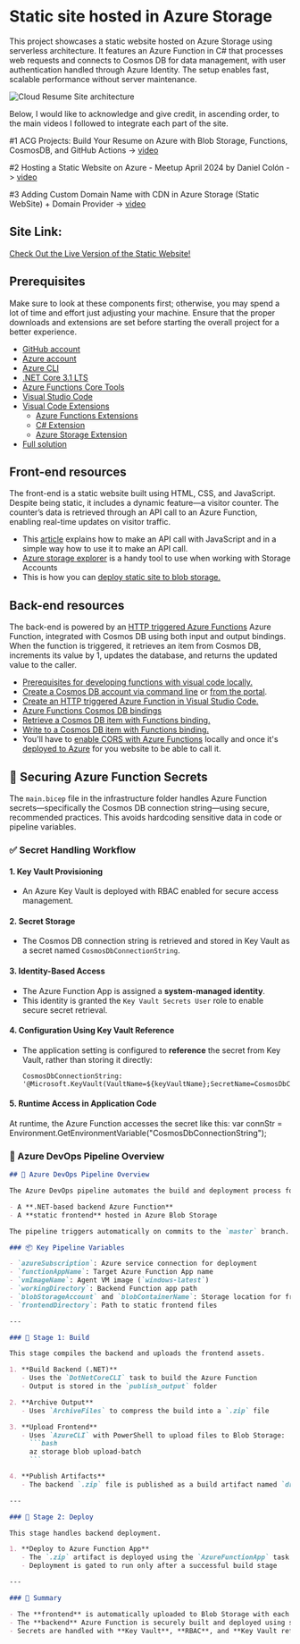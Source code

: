 # Static site hosted in Azure Storage

This project showcases a static website hosted on Azure Storage using serverless architecture. 
It features an Azure Function in C# that processes web requests and connects to Cosmos DB for data management, with user authentication handled through Azure Identity. 
The setup enables fast, scalable performance without server maintenance. 

![Cloud Resume Site architecture](https://github.com/user-attachments/assets/fc7b1e6e-0fd2-4cf5-84d2-35425d1094b5)

Below, I would like to acknowledge and give credit, in ascending order, to the main videos I followed to integrate each part of the site.

#1 ACG Projects: Build Your Resume on Azure with Blob Storage, Functions, CosmosDB, and GitHub Actions -> [video](https://youtu.be/ieYrBWmkfno) 

#2 Hosting a Static Website on Azure - Meetup April 2024 by Daniel Colón -> [video](https://www.youtube.com/watch?v=S921NkFFriM)

#3 Adding Custom Domain Name with CDN in Azure Storage (Static WebSite) + Domain Provider -> [video](https://www.youtube.com/watch?v=bVsmwv89vGE)

## Site Link:
[Check Out the Live Version of the Static Website!](https://www.routetothecloud.com/)

## Prerequisites
Make sure to look at these components first; otherwise, you may spend a lot of time and effort just adjusting your machine. 
Ensure that the proper downloads and extensions are set before starting the overall project for a better experience.

- [GitHub account](https://github.com/join)
- [Azure account](https://azure.microsoft.com/en-us/free)
- [Azure CLI](https://docs.microsoft.com/en-us/cli/azure/install-azure-cli)
- [.NET Core 3.1 LTS](https://dotnet.microsoft.com/download/dotnet/3.1)
- [Azure Functions Core Tools](https://docs.microsoft.com/en-us/azure/azure-functions/functions-run-local?tabs=macos%2Ccsharp%2Cbash#install-the-azure-functions-core-tools)
- [Visual Studio Code](https://code.visualstudio.com)
- [Visual Code Extensions](https://code.visualstudio.com/docs/introvideos/extend)
  - [Azure Functions Extensions](https://marketplace.visualstudio.com/items?itemName=ms-azuretools.vscode-azurefunctions)
  - [C# Extension](https://marketplace.visualstudio.com/items?itemName=ms-dotnettools.csharp)
  - [Azure Storage Extension](https://marketplace.visualstudio.com/items?itemName=ms-azuretools.vscode-azurestorage)
- [Full solution](https://github.com/ACloudGuru-Resources/acg-project-azure-resume)

## Front-end resources
The front-end is a static website built using HTML, CSS, and JavaScript. Despite being static, it includes a dynamic feature—a visitor counter. The counter’s data is retrieved through an API call to an Azure Function, enabling real-time updates on visitor traffic.

- This [article](https://www.digitalocean.com/community/tutorials/how-to-use-the-javascript-fetch-api-to-get-data) explains how to make an API call with JavaScript and in a simple way how to use it to make an API call.
- [Azure storage explorer](https://azure.microsoft.com/en-us/features/storage-explorer/) is a handy tool to use when working with Storage Accounts
- This is how you can [deploy static site to blob storage.](https://docs.microsoft.com/en-us/azure/storage/blobs/storage-blob-static-website-host)
  
## Back-end resources

The back-end is powered by an [HTTP triggered Azure Functions](https://docs.microsoft.com/en-us/azure/azure-functions/functions-bindings-http-webhook-trigger?tabs=csharp) Azure Function, integrated with Cosmos DB using both input and output bindings. When the function is triggered, it retrieves an item from Cosmos DB, increments its value by 1, updates the database, and returns the updated value to the caller.

- [Prerequisites for developing functions with visual code locally.](https://docs.microsoft.com/en-us/azure/azure-functions/create-first-function-vs-code-csharp)
- [Create a Cosmos DB account via command line](https://azure.microsoft.com/en-us/resources/templates/101-cosmosdb-free/) or [from the portal](https://docs.microsoft.com/en-us/azure/cosmos-db/create-cosmosdb-resources-portal).
- [Create an HTTP triggered Azure Function in Visual Studio Code.](https://docs.microsoft.com/en-us/azure/azure-functions/functions-develop-vs-code?tabs=csharp)
- [Azure Functions Cosmos DB bindings](https://docs.microsoft.com/en-us/azure/azure-functions/functions-bindings-cosmosdb-v2)
- [Retrieve a Cosmos DB item with Functions binding.](https://docs.microsoft.com/en-us/azure/azure-functions/functions-bindings-cosmosdb-v2-input?tabs=csharp)
- [Write to a Cosmos DB item with Functions binding.](https://docs.microsoft.com/en-us/azure/azure-functions/functions-bindings-cosmosdb-v2-output?tabs=csharp)
- You'll have to [enable CORS with Azure Functions](https://github.com/Azure/azure-functions-host/issues/1012) locally and once it's [deployed to Azure](https://docs.microsoft.com/en-us/azure/azure-functions/functions-how-to-use-azure-function-app-settings?tabs=portal#cors) for you website to be able to call it.

## 🔐 Securing Azure Function Secrets

The `main.bicep` file in the infrastructure folder handles Azure Function secrets—specifically the Cosmos DB connection string—using secure, recommended practices. This avoids hardcoding sensitive data in code or pipeline variables.

### ✅ Secret Handling Workflow

#### 1. Key Vault Provisioning  
- An Azure Key Vault is deployed with RBAC enabled for secure access management.

#### 2. Secret Storage  
- The Cosmos DB connection string is retrieved and stored in Key Vault as a secret named `CosmosDbConnectionString`.

#### 3. Identity-Based Access  
- The Azure Function App is assigned a **system-managed identity**.
- This identity is granted the `Key Vault Secrets User` role to enable secure secret retrieval.

#### 4. Configuration Using Key Vault Reference  
- The application setting is configured to **reference** the secret from Key Vault, rather than storing it directly:
  ```bicep
  CosmosDbConnectionString: '@Microsoft.KeyVault(VaultName=${keyVaultName};SecretName=CosmosDbConnectionString)'
#### 5. Runtime Access in Application Code
At runtime, the Azure Function accesses the secret like this:
var connStr = Environment.GetEnvironmentVariable("CosmosDbConnectionString");


### 🚀 Azure DevOps Pipeline Overview 

```markdown
## 🚀 Azure DevOps Pipeline Overview

The Azure DevOps pipeline automates the build and deployment process for a web application consisting of:

- A **.NET-based backend Azure Function**  
- A **static frontend** hosted in Azure Blob Storage  

The pipeline triggers automatically on commits to the `master` branch.

### 📦 Key Pipeline Variables

- `azureSubscription`: Azure service connection for deployment  
- `functionAppName`: Target Azure Function App name  
- `vmImageName`: Agent VM image (`windows-latest`)  
- `workingDirectory`: Backend Function app path  
- `blobStorageAccount` and `blobContainerName`: Storage location for frontend assets  
- `frontendDirectory`: Path to static frontend files  

---

### 🔧 Stage 1: Build

This stage compiles the backend and uploads the frontend assets.

1. **Build Backend (.NET)**  
   - Uses the `DotNetCoreCLI` task to build the Azure Function  
   - Output is stored in the `publish_output` folder  

2. **Archive Output**  
   - Uses `ArchiveFiles` to compress the build into a `.zip` file  

3. **Upload Frontend**  
   - Uses `AzureCLI` with PowerShell to upload files to Blob Storage:  
     ```bash
     az storage blob upload-batch
     ```

4. **Publish Artifacts**  
   - The backend `.zip` file is published as a build artifact named `drop`  

---

### 🚀 Stage 2: Deploy

This stage handles backend deployment.

1. **Deploy to Azure Function App**  
   - The `.zip` artifact is deployed using the `AzureFunctionApp` task  
   - Deployment is gated to run only after a successful build stage  

---

### 🧩 Summary

- The **frontend** is automatically uploaded to Blob Storage with each commit  
- The **backend** Azure Function is securely built and deployed using serverless practices  
- Secrets are handled with **Key Vault**, **RBAC**, and **Key Vault references** for secure, maintainable infrastructure

